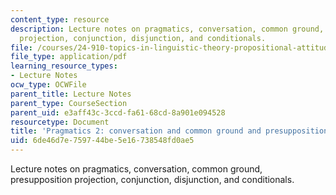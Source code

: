 ```yaml
---
content_type: resource
description: Lecture notes on pragmatics, conversation, common ground, presupposition
  projection, conjunction, disjunction, and conditionals.
file: /courses/24-910-topics-in-linguistic-theory-propositional-attitudes-spring-2009/6de46d7e759744be5e16738548fd0ae5_MIT24_910s09_lec10.pdf
file_type: application/pdf
learning_resource_types:
- Lecture Notes
ocw_type: OCWFile
parent_title: Lecture Notes
parent_type: CourseSection
parent_uid: e3aff43c-3ccd-fa61-68cd-8a901e094528
resourcetype: Document
title: 'Pragmatics 2: conversation and common ground and presupposition (cont.)'
uid: 6de46d7e-7597-44be-5e16-738548fd0ae5
---
```

Lecture notes on pragmatics, conversation, common ground, presupposition projection, conjunction, disjunction, and conditionals.